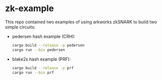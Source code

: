 # zk-example

This repo contained two examples of using arkworks zkSNARK to build two simple circuits:

* pedersen hash example (CRH):
    ```bash
    cargo build --release -p pedersen
    cargo run --bin pedersen
    ```

* blake2s hash example (PRF):
    ```bash
    cargo build --release -p prf
    cargo run --bin prf
    ```
